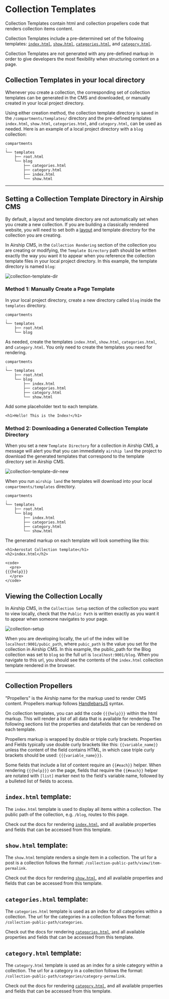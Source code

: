 # Collection Templates
Collection Templates contain html and collection propellers code that renders collection items content. 

Collection Templates include a pre-determined set of the following templates: [`index.html`](/documentation/view/collection-index-template), [`show.html`](/documentation/view/collection-show-template), [`categories.html`](/documentation/view/collection-categories-template), and [`category.html`](/documentation/view/collection-category-template). 

Collection Templates are not generated with any pre-defined markup in order to give developers the most flexibility when structuring content on a page.

## Collection Templates in your local directory
Whenever you create a collection, the corresponding set of collection templates can be generated in the CMS and downloaded, or manually created in your local project directory.

Using either creation method, the collection template directory is saved in the `/compartments/templates/` directory and the pre-defined templates `index.html`, `show.html`, `categories.html`, and `category.html`, can be used as needed. Here is an example of a local project directory with a `blog` collection:
```
compartments
.
└── templates
    ├── root.html
    └── blog
        ├── categories.html
        ├── category.html
        ├── index.html
        └── show.html
```

---

## Setting a Collection Template Directory in Airship CMS
By default, a layout and template directory are not automatically set when you create a new collection. If you are building a classically rendered website, you will need to set both a [layout](/documentation/view/layouts) and template directory for the collection you are creating.

In Airship CMS, in the `Collection Rendering` section of the collection you are creating or modifying, the `Template Directory` path should be written exactly the way you want it to appear when you reference the collection template files in your local project directory. In this example, the template directory is named `blog`:

![collection-template-dir](https://user-images.githubusercontent.com/1865400/28496728-33406c5a-6f0e-11e7-8b37-96d704d52e75.png)  

### Method 1: Manually Create a Page Template
In your local project directory, create a new directory called `blog` inside the `templates` directory.
```
compartments
.
└── templates
    ├── root.html
    └── blog
```
As needed, create the templates `index.html`, `show.html`, `categories.html`, and `category.html`. You only need to create the templates you need for rendering.
```
compartments
.
└── templates
    ├── root.html
    └── blog
        ├── index.html
        ├── categories.html
        ├── category.html
        └── show.html
```

Add some placeholder text to each template.
```
<h1>Hello! This is the Index!</h1>
```

### Method 2: Downloading a Generated Collection Template Directory
When you set a new `Template Directory` for a collection in Airship CMS, a message will alert you that you can immediately `airship land` the project to download the generated templates that correspond to the template directory set in Airship CMS.

![collection-template-dir-new](https://user-images.githubusercontent.com/1865400/28496727-333ffa5e-6f0e-11e7-89ab-2556e74ac5e2.png)  

When you run `airship land` the templates will download into your local `compartments/templates` directory.
```
compartments
.
└── templates
    ├── root.html
    └── blog
        ├── index.html
        ├── categories.html
        ├── category.html
        └── show.html
```

The generated markup on each template will look something like this:
```
<h1>Aerostat Collection template</h1>
<h2>index.html</h2>

<code>
  <pre>
{{{help}}}
  </pre>
</code>
```

## Viewing the Collection Locally
In Airship CMS, in the `Collection Setup` section of the collection you want to view locally, check that the `Public Path` is written exactly as you want it to appear when someone navigates to your page.

![collection-setup](https://user-images.githubusercontent.com/1865400/28496774-534f94a2-6f0f-11e7-9a13-8128c1d827bf.png)

When you are developing locally, the url of the index will be `localhost:9001/pubic_path`, where `pubic_path` is the value you set for the collection in Airship CMS. In this example, the public_path for the Blog collection was set to `blog` so the full url is `localhost:9001/blog`. When you navigate to this url, you should see the contents of the `index.html` collection template rendered in the browser.

---

## Collection Propellers
"Propellers" is the Airship name for the markup used to render CMS content. Propellers markup follows [HandlebarsJS](http://handlebarsjs.com/) syntax. 

On collection templates, you can add the code `{{{help}}}` within the html markup. This will render a list of all data that is available for rendering. The following sections list the properties and datafields that can be rendered on each template. 

Propellers markup is wrapped by double or triple curly brackets. Properties and Fields typically use double curly brackets like this: `{{variable_name}}` unless the content of the field contains HTML, in which case triple curly brackets should be used: `{{{variable_name}}}`.

Some fields that include a list of content require an `{{#each}}` helper. When rendering `{{{help}}}` on the page, fields that require the `{{#each}}` helper are notated with `[list]` marker next to the field's variable name, followed by a bulleted list of fields to access.

## `index.html` template:
The `index.html` template is used to display all items within a collection.
The public path of the collection, e.g. `/blog`, routes to this page.

Check out the docs for rendering [`index.html`](/documentation/view/collection-index-template), and all available properties and fields that can be accessed from this template.

## `show.html` template:
The `show.html` template renders a single item in a collection.
The url for a post is a collection follows the format: `/collection-public-path/view/item-permalink`.

Check out the docs for rendering [`show.html`](/documentation/view/collection-show-template), and all available properties and fields that can be accessed from this template.

## `categories.html` template:
The `categories.html` template is used as an index for all categories within a collection.
The url for the categories in a collection follows the format: `/collection-public-path/categories`.

Check out the docs for rendering [`categories.html`](/documentation/view/collection-categories-template), and all available properties and fields that can be accessed from this template.

## `category.html` template:
The `category.html` template is used as an index for a sinle category within a collection.
The url for a category in a collection follows the format: `/collection-public-path/categories/category-permalink`.

Check out the docs for rendering [`category.html`](/documentation/view/collection-category-template), and all available properties and fields that can be accessed from this template.
